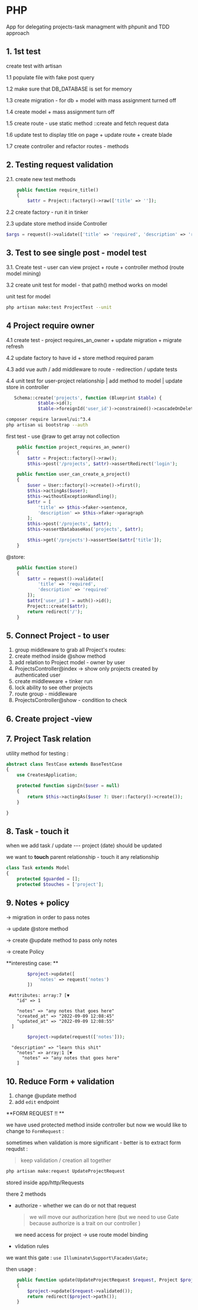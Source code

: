 # PHP

App for delegating projects-task managment with phpunit and TDD approach

## 1. 1st test

create test with artisan

1.1 populate file with fake post query

1.2 make sure that DB_DATABASE is set for memory

1.3 create migration - for db + model with mass assignment turned off

1.4 create model + mass assignment turn off

1.5 create route - use static method ::create and fetch request data

1.6 update test to display title on page + update route + create blade

1.7 create controller and refactor routes - methods

## 2. Testing request validation

 2.1. create new test methods

```php
    public function require_title()
    {
        $attr = Project::factory()->raw(['title' => '']);
```

 2.2 create factory - run it in tinker

 2.3 update store method inside Controller

```php
$args = request()->validate(['title' => 'required', 'description' => 'required']);
```

## 3. Test to see single post - model test

 3.1. Create test - user can view project + route + controller method (route model mining)

 3.2 create unit test for model - that path() method works on model

unit test for model

```bash
php artisan make:test ProjectTest --unit
```

## 4 Project require owner

 4.1 create test - project requires_an_owner + update migration + migrate refresh

 4.2 update factory to have id + store method required param

 4.3 add vue auth / add middleware to route - redirection / update tests

 4.4 unit test for user-project relationship | add method to model | update store in controller

```php
   Schema::create('projects', function (Blueprint $table) {
            $table->id();
            $table->foreignId('user_id')->constrained()->cascadeOnDelete();
```

```bash
composer require laravel/ui:^3.4
php artisan ui bootstrap --auth
```

first test - use @raw to get array not collection

```php
    public function project_requires_an_owner()
    {
        $attr = Project::factory()->raw();
        $this->post('/projects', $attr)->assertRedirect('login');
```

```php
    public function user_can_create_a_project()
    {
        $user = User::factory()->create()->first();
        $this->actingAs($user);
        $this->withoutExceptionHandling();
        $attr = [
            'title' => $this->faker->sentence,
            'description' => $this->faker->paragraph
        ];
        $this->post('/projects', $attr);
        $this->assertDatabaseHas('projects', $attr);

        $this->get('/projects')->assertSee($attr['title']);
    }
```

@store:

```php
    public function store()
    {
        $attr = request()->validate([
            'title' => 'required',
            'description' => 'required'
        ]);
        $attr['user_id'] = auth()->id();
        Project::create($attr);
        return redirect('/');
    }
```

## 5. Connect Project - to user

1. group middleware to grab all Project's routes:
2. create method inside @show method
3. add relation to Project model - owner by user
4. ProjectsController@index -> show only projects created by authenticated user
5. create middleweare + tinker run
6. lock ability to see other projects
7. route group - middleware
8. ProjectsController@show - condition to check

## 6. Create project -view

## 7. Project Task relation

utility method for testing :

```php
abstract class TestCase extends BaseTestCase
{
    use CreatesApplication;

    protected function signIn($user = null)
    {
        return $this->actingAs($user ?: User::factory()->create());
    }

}
```

## 8. Task - touch it

when we add task / update --- project (date) should be updated

we want to **touch** parent relationship - touch it any relationship

```php
class Task extends Model
{
    protected $guarded = [];
    protected $touches = ['project'];

```

## 9. Notes + policy

-> migration in order to pass notes 

-> update @store method 

-> create @update method to pass only notes

-> create Policy 

**interesting case:  **

```php
        $project->update([
            'notes' => request('notes')
        ])
```

```
 #attributes: array:7 [▼
    "id" => 1

    "notes" => "any notes that goes here"
    "created_at" => "2022-09-09 12:08:45"
    "updated_at" => "2022-09-09 12:08:55"
  ]
```



```php
        $project->update(request(['notes']));
```

```
  "description" => "learn this shit"
    "notes" => array:1 [▼
      "notes" => "any notes that goes here"
    ]
```

## 10. Reduce Form + validation

1. change @update method
2. add `edit` endpoint 



**FORM REQUEST !! **

we have used protected method inside controller but now we would like to change to ```FormRequest``` : 

 sometimes when validation is more significant - better is to extract form requdst :

> keep validation / creation all together 

```bash
php artisan make:request UpdateProjectRequest 
```

stored inside app/http/Requests

there 2 methods

- authorize  - whether we can do or not that request 

  >  we will move our authorization here (but we need to use Gate because authorize is a trait on our  controller )

  we need access for project -> use route model binding 

- vlidation rules 

we want this gate : `use Illuminate\Support\Facades\Gate;`

then usage :

```php
    public function update(UpdateProjectRequest $request, Project $project,)
    {
        $project->update($request->validated());
        return redirect($project->path());
    }
```

